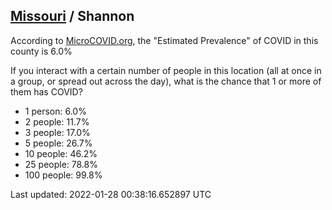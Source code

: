 
## [Missouri](/united-states/missouri) / Shannon

According to [MicroCOVID.org](http://microcovid.org),
the "Estimated Prevalence" of COVID in this county is 6.0%

If you interact with a certain number of people in this location
(all at once in a group, or spread out across the day), what is the chance that
1 or more of them has COVID?

- 1 person: 6.0%
- 2 people: 11.7%
- 3 people: 17.0%
- 5 people: 26.7%
- 10 people: 46.2%
- 25 people: 78.8%
- 100 people: 99.8%

Last updated: 2022-01-28 00:38:16.652897 UTC
